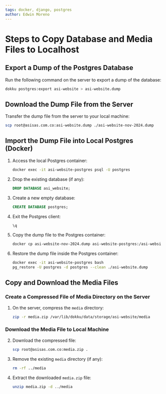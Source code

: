 ```yaml
---
tags: docker, django, postgres
author: Edwin Moreno
---
```


# Steps to Copy Database and Media Files to Localhost

## Export a Dump of the Postgres Database

Run the following command on the server to export a dump of the database:

```bash
dokku postgres:export asi-website > asi-website.dump
```

## Download the Dump File from the Server

Transfer the dump file from the server to your local machine:

```bash
scp root@asisas.com.co:asi-website.dump ./asi-website-nov-2024.dump
```

## Import the Dump File into Local Postgres (Docker)

1. Access the local Postgres container:
   ```bash
   docker exec -it asi-website-postgres psql -U postgres
   ```

2. Drop the existing database (if any):
   ```sql
   DROP DATABASE asi_website;
   ```

3. Create a new empty database:
   ```sql
   CREATE DATABASE postgres;
   ```

4. Exit the Postgres client:
   ```sql
   \q
   ```

5. Copy the dump file to the Postgres container:
   ```bash
   docker cp asi-website-nov-2024.dump asi-website-postgres:/asi-website.dump
   ```

6. Restore the dump file inside the Postgres container:
   ```bash
   docker exec -it asi-website-postgres bash
   pg_restore -U postgres -d postgres --clean ./asi-website.dump
   ```

## Copy and Download the Media Files

### Create a Compressed File of Media Directory on the Server

1. On the server, compress the `media` directory:
   ```bash
   zip -r media.zip /var/lib/dokku/data/storage/asi-website/media
   ```

### Download the Media File to Local Machine

2. Download the compressed file:
   ```bash
   scp root@asisas.com.co:media.zip .
   ```

3. Remove the existing `media` directory (if any):
   ```bash
   rm -rf ../media
   ```

4. Extract the downloaded `media.zip` file:
   ```bash
   unzip media.zip -d ../media
   ```
